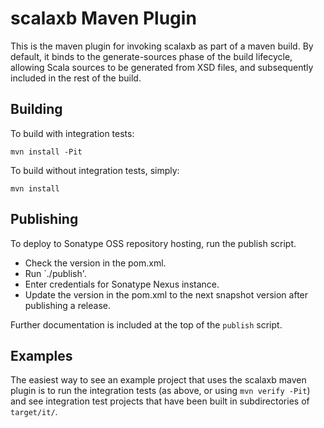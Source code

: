 scalaxb Maven Plugin
====================

This is the maven plugin for invoking scalaxb as part of a maven
build. By default, it binds to the generate-sources phase of the
build lifecycle, allowing Scala sources to be generated from XSD
files, and subsequently included in the rest of the build.

Building
--------

To build with integration tests:

    mvn install -Pit

To build without integration tests, simply:

    mvn install

Publishing
----------

To deploy to Sonatype OSS repository hosting, run the publish
script.

* Check the version in the pom.xml.
* Run `./publish'.
* Enter credentials for Sonatype Nexus instance.
* Update the version in the pom.xml to the next snapshot version
  after publishing a release.

Further documentation is included at the top of the `publish`
script.

Examples
--------

The easiest way to see an example project that uses the scalaxb
maven plugin is to run the integration tests (as above, or using
`mvn verify -Pit`) and see integration test projects that have
been built in subdirectories of `target/it/`.
